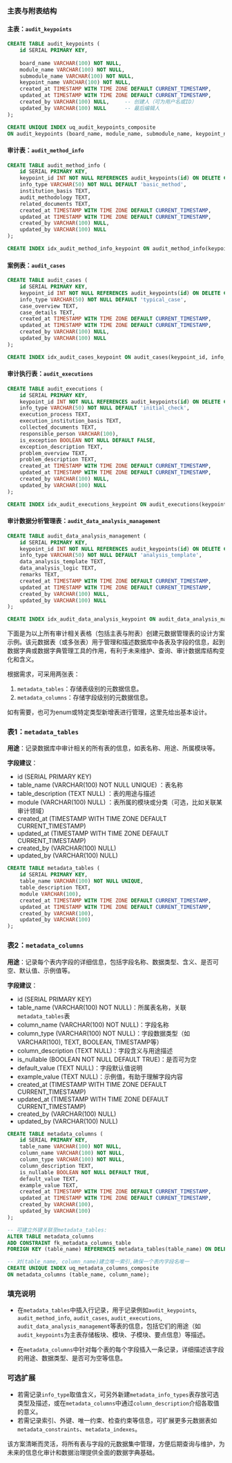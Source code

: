 ### 主表与附表结构

#### 主表：`audit_keypoints`

```sql
CREATE TABLE audit_keypoints (
    id SERIAL PRIMARY KEY,
    
    board_name VARCHAR(100) NOT NULL,
    module_name VARCHAR(100) NOT NULL,
    submodule_name VARCHAR(100) NOT NULL,
    keypoint_name VARCHAR(100) NOT NULL,
    created_at TIMESTAMP WITH TIME ZONE DEFAULT CURRENT_TIMESTAMP,
    updated_at TIMESTAMP WITH TIME ZONE DEFAULT CURRENT_TIMESTAMP,
    created_by VARCHAR(100) NULL,     -- 创建人（可为用户名或ID）
    updated_by VARCHAR(100) NULL      -- 最后编辑人
);

CREATE UNIQUE INDEX uq_audit_keypoints_composite
ON audit_keypoints (board_name, module_name, submodule_name, keypoint_name);
```

#### 审计表：`audit_method_info`

```sql
CREATE TABLE audit_method_info (
    id SERIAL PRIMARY KEY,
    keypoint_id INT NOT NULL REFERENCES audit_keypoints(id) ON DELETE CASCADE,
    info_type VARCHAR(50) NOT NULL DEFAULT 'basic_method',
    institution_basis TEXT,
    audit_methodology TEXT,
    related_documents TEXT,
    created_at TIMESTAMP WITH TIME ZONE DEFAULT CURRENT_TIMESTAMP,
    updated_at TIMESTAMP WITH TIME ZONE DEFAULT CURRENT_TIMESTAMP,
    created_by VARCHAR(100) NULL,
    updated_by VARCHAR(100) NULL
);

CREATE INDEX idx_audit_method_info_keypoint ON audit_method_info(keypoint_id, info_type);
```

#### 案例表：`audit_cases`

```sql
CREATE TABLE audit_cases (
    id SERIAL PRIMARY KEY,
    keypoint_id INT NOT NULL REFERENCES audit_keypoints(id) ON DELETE CASCADE,
    info_type VARCHAR(50) NOT NULL DEFAULT 'typical_case',
    case_overview TEXT,
    case_details TEXT,
    created_at TIMESTAMP WITH TIME ZONE DEFAULT CURRENT_TIMESTAMP,
    updated_at TIMESTAMP WITH TIME ZONE DEFAULT CURRENT_TIMESTAMP,
    created_by VARCHAR(100) NULL,
    updated_by VARCHAR(100) NULL
);

CREATE INDEX idx_audit_cases_keypoint ON audit_cases(keypoint_id, info_type);
```

#### 审计执行表：`audit_executions`

```sql
CREATE TABLE audit_executions (
    id SERIAL PRIMARY KEY,
    keypoint_id INT NOT NULL REFERENCES audit_keypoints(id) ON DELETE CASCADE,
    info_type VARCHAR(50) NOT NULL DEFAULT 'initial_check',
    execution_process TEXT,
    execution_institution_basis TEXT,
    collected_documents TEXT,
    responsible_person VARCHAR(100),
    is_exception BOOLEAN NOT NULL DEFAULT FALSE,
    exception_description TEXT,
    problem_overview TEXT,
    problem_description TEXT,
    created_at TIMESTAMP WITH TIME ZONE DEFAULT CURRENT_TIMESTAMP,
    updated_at TIMESTAMP WITH TIME ZONE DEFAULT CURRENT_TIMESTAMP,
    created_by VARCHAR(100) NULL,
    updated_by VARCHAR(100) NULL
);

CREATE INDEX idx_audit_executions_keypoint ON audit_executions(keypoint_id, info_type);
```

#### 审计数据分析管理表：`audit_data_analysis_management`

```sql
CREATE TABLE audit_data_analysis_management (
    id SERIAL PRIMARY KEY,
    keypoint_id INT NOT NULL REFERENCES audit_keypoints(id) ON DELETE CASCADE,
    info_type VARCHAR(50) NOT NULL DEFAULT 'analysis_template',
    data_analysis_template TEXT,
    data_analysis_logic TEXT,
    remarks TEXT,
    created_at TIMESTAMP WITH TIME ZONE DEFAULT CURRENT_TIMESTAMP,
    updated_at TIMESTAMP WITH TIME ZONE DEFAULT CURRENT_TIMESTAMP,
    created_by VARCHAR(100) NULL,
    updated_by VARCHAR(100) NULL
);

CREATE INDEX idx_audit_data_analysis_keypoint ON audit_data_analysis_management(keypoint_id, info_type);
```

下面是为以上所有审计相关表格（包括主表与附表）创建元数据管理表的设计方案示例。该元数据表（或多张表）用于管理和描述数据库中各表及字段的信息，起到数据字典或数据字典管理工具的作用，有利于未来维护、查询、审计数据库结构变化和含义。

根据需求，可采用两张表：

1. `metadata_tables`：存储表级别的元数据信息。
2. `metadata_columns`：存储字段级别的元数据信息。

如有需要，也可为enum或特定类型新增表进行管理，这里先给出基本设计。

### 表1：`metadata_tables`

**用途**：记录数据库中审计相关的所有表的信息，如表名称、用途、所属模块等。

**字段建议**：

- id (SERIAL PRIMARY KEY)
- table_name (VARCHAR(100) NOT NULL UNIQUE) ：表名称
- table_description (TEXT NULL) ：表的用途与描述
- module (VARCHAR(100) NULL) ：表所属的模块或分类（可选，比如关联某审计领域）
- created_at (TIMESTAMP WITH TIME ZONE DEFAULT CURRENT_TIMESTAMP)
- updated_at (TIMESTAMP WITH TIME ZONE DEFAULT CURRENT_TIMESTAMP)
- created_by (VARCHAR(100) NULL)
- updated_by (VARCHAR(100) NULL)

```sql
CREATE TABLE metadata_tables (
    id SERIAL PRIMARY KEY,
    table_name VARCHAR(100) NOT NULL UNIQUE,
    table_description TEXT,
    module VARCHAR(100),
    created_at TIMESTAMP WITH TIME ZONE DEFAULT CURRENT_TIMESTAMP,
    updated_at TIMESTAMP WITH TIME ZONE DEFAULT CURRENT_TIMESTAMP,
    created_by VARCHAR(100),
    updated_by VARCHAR(100)
);
```

### 表2：`metadata_columns`

**用途**：记录每个表内字段的详细信息，包括字段名称、数据类型、含义、是否可空、默认值、示例值等。

**字段建议**：

- id (SERIAL PRIMARY KEY)
- table_name (VARCHAR(100) NOT NULL)：所属表名称，关联`metadata_tables`表
- column_name (VARCHAR(100) NOT NULL)：字段名称
- column_type (VARCHAR(100) NOT NULL)：字段数据类型（如VARCHAR(100), TEXT, BOOLEAN, TIMESTAMP等）
- column_description (TEXT NULL)：字段含义与用途描述
- is_nullable (BOOLEAN NOT NULL DEFAULT TRUE)：是否可为空
- default_value (TEXT NULL)：字段默认值说明
- example_value (TEXT NULL)：示例值，有助于理解字段内容
- created_at (TIMESTAMP WITH TIME ZONE DEFAULT CURRENT_TIMESTAMP)
- updated_at (TIMESTAMP WITH TIME ZONE DEFAULT CURRENT_TIMESTAMP)
- created_by (VARCHAR(100) NULL)
- updated_by (VARCHAR(100) NULL)

```sql
CREATE TABLE metadata_columns (
    id SERIAL PRIMARY KEY,
    table_name VARCHAR(100) NOT NULL,
    column_name VARCHAR(100) NOT NULL,
    column_type VARCHAR(100) NOT NULL,
    column_description TEXT,
    is_nullable BOOLEAN NOT NULL DEFAULT TRUE,
    default_value TEXT,
    example_value TEXT,
    created_at TIMESTAMP WITH TIME ZONE DEFAULT CURRENT_TIMESTAMP,
    updated_at TIMESTAMP WITH TIME ZONE DEFAULT CURRENT_TIMESTAMP,
    created_by VARCHAR(100),
    updated_by VARCHAR(100)
);

-- 可建立外键关联至metadata_tables:
ALTER TABLE metadata_columns
ADD CONSTRAINT fk_metadata_columns_table
FOREIGN KEY (table_name) REFERENCES metadata_tables(table_name) ON DELETE CASCADE;

-- 对(table_name, column_name)建立唯一索引,确保一个表内字段名唯一
CREATE UNIQUE INDEX uq_metadata_columns_composite
ON metadata_columns (table_name, column_name);
```

### 填充说明

- 在`metadata_tables`中插入行记录，用于记录例如`audit_keypoints`, `audit_method_info`, `audit_cases`, `audit_executions`, `audit_data_analysis_management`等表的信息，包括它们的用途（如`audit_keypoints`为主表存储板块、模块、子模块、要点信息）等描述。
    
- 在`metadata_columns`中针对每个表的每个字段插入一条记录，详细描述该字段的用途、数据类型、是否可为空等信息。
    

### 可选扩展

- 若需记录`info_type`取值含义，可另外新建`metadata_info_types`表存放可选类型及描述，或在`metadata_columns`中通过`column_description`介绍各取值的意义。
- 若需记录索引、外键、唯一约束、检查约束等信息，可扩展更多元数据表如`metadata_constraints`、`metadata_indexes`。

该方案清晰而灵活，将所有表与字段的元数据集中管理，方便后期查询与维护，为未来的信息化审计和数据治理提供全面的数据字典基础。